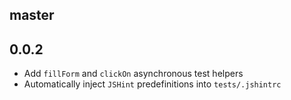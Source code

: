 master
------

0.0.2
-----

* Add `fillForm` and `clickOn` asynchronous test helpers
* Automatically inject `JSHint` predefinitions into `tests/.jshintrc`
